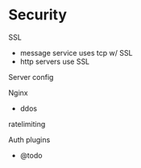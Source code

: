 # Security

SSL
- message service uses tcp w/ SSL
- http servers use SSL

Server config

Nginx
- ddos

ratelimiting

Auth plugins
- @todo
